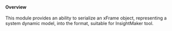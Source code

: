 #### Overview

This module provides an ability to serialize an xFrame object, representing a system dynamic model, 
into the format, suitable for InsightMaker tool. 